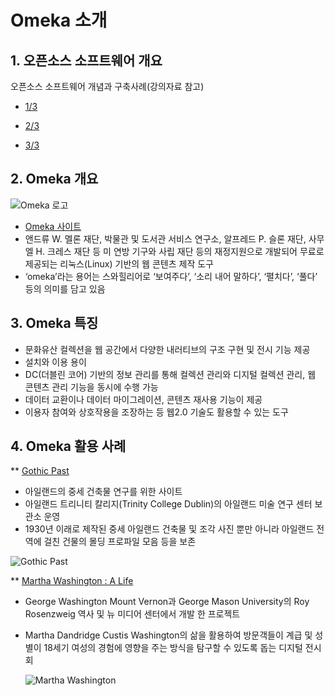 # Omeka 소개

## 1. 오픈소스 소프트웨어 개요

오픈소스 소프트웨어 개념과 구축사례(강의자료 참고)
- [1/3](https://github.com/ahhn/oss/blob/master/resources/OSS1.pdf)

- [2/3](https://github.com/ahhn/oss/blob/master/resources/OSS2.pdf)

- [3/3](https://github.com/ahhn/oss/blob/master/resources/OSS3.pdf)
 
## 2. Omeka 개요
![Omeka 로고](https://omeka.org/ui/i/logo-horizontal-288px.gif)
- [Omeka 사이트](http://omeka.org)
- 앤드류 W. 멜론 재단, 박물관 및 도서관 서비스 연구소, 알프레드 P. 슬론 재단, 사무엘 H. 크레스 재단 등 미 연방 기구와 사립 재단 등의 재정지원으로 개발되어 무료로 제공되는 리눅스(Linux) 기반의 웹 콘텐츠 제작 도구
-  ‘omeka’라는 용어는 스와힐리어로 ‘보여주다’, ‘소리 내어 말하다’, ‘펼치다’, ‘풀다’ 등의 의미를 담고 있음

## 3. Omeka 특징
- 문화유산 컬렉션을 웹 공간에서 다양한 내러티브의 구조 구현 및 전시 기능 제공 
- 설치와 이용 용이
- DC(더블린 코어) 기반의 정보 관리를 통해 컬렉션 관리와 디지털 컬렉션 관리, 웹 콘텐츠 관리 기능을 동시에 수행 가능
- 데이터 교환이나 데이터 마이그레이션, 콘텐츠 재사용 기능이 제공
- 이용자 참여와 상호작용을 조장하는 등 웹2.0 기술도 활용할 수 있는 도구

## 4. Omeka 활용 사례
** [Gothic Past](http://gothicpast.com/)

- 아일랜드의 중세 건축물 연구를 위한 사이트
- 아일랜드 트리니티 칼리지(Trinity College Dublin)의 아일랜드 미술 연구 센터 보관소 운영
- 1930년 이래로 제작된 중세 아일랜드 건축물 및 조각 사진 뿐만 아니라 아일랜드 전역에 걸친 건물의 몰딩 프로파일 모음 등을 보존

![Gothic Past](http://omeka.org/wordpress/wp-content/uploads/2014/01/gothicp-150x150.png) 

** [Martha Washington : A Life](http://marthawashington.us/)
 
- George Washington Mount Vernon과 George Mason University의 Roy Rosenzweig 역사 및 뉴 미디어 센터에서 개발 한 프로젝트
- Martha Dandridge Custis Washington의 삶을 활용하여 방문객들이 계급 및 성별이 18세기 여성의 경험에 영향을 주는 방식을 탐구할 수 있도록 돕는 디지털 전시회
  
  ![Martha Washington](http://omeka.org/wordpress/wp-content/uploads/2014/01/marthaw-150x150.png) 


